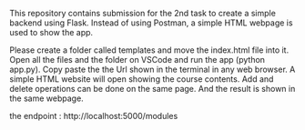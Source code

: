 This repository contains submission for the 2nd task to create a simple backend using Flask. Instead of using Postman, a simple HTML webpage is used to show the app.

Please create a folder called templates and move the index.html file into it. Open all the files and the folder on VSCode and run the app (python app.py).
Copy paste the the Url shown in the terminal in any web browser. A simple HTML website will open showing the course contents. Add and delete operations can be done on the same page. And the result is shown in the same webpage.

the endpoint : http://localhost:5000/modules
